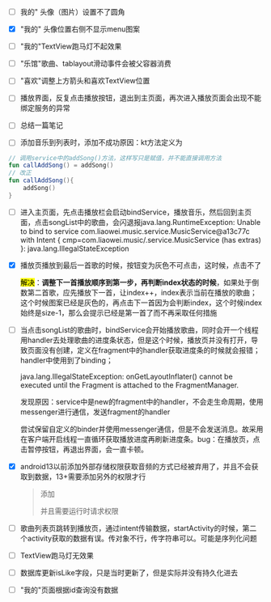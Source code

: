 - [ ] 我的" 头像（图片）设置不了圆角

- [x] "我的" 头像位置右侧不显示menu图案

- [ ] "我的"TextView跑马灯不起效果

- [ ] "乐馆"歌曲、tablayout滑动事件会被父容器消费

- [ ] "喜欢"调整上方箭头和喜欢TextView位置

- [ ] 播放界面，反复点击播放按钮，退出到主页面，再次进入播放页面会出现不能绑定服务的异常

- [ ] 总结一篇笔记

- [ ] 添加音乐到列表时，添加不成功原因：kt方法定义为

```kotlin
// 调用service中的addSong()方法，这样写只是赋值，并不能直接调用方法
fun callAddSong() = addSong()
// 改正
fun callAddSong(){
    addSong()
}
```

- [ ] 进入主页面，先点击播放栏会启动bindService，播放音乐，然后回到主页面，点击songList中的歌曲，会闪退报java.lang.RuntimeException: Unable to bind to service com.liaowei.music.service.MusicService@a13c77c with Intent { cmp=com.liaowei.music/.service.MusicService (has extras) }: java.lang.IllegalStateException

- [x] 播放页播放到最后一首歌的时候，按钮变为灰色不可点击，这时候，点击不了
  
  <mark>解决</mark>：**调整下一首播放顺序到第一步，再判断index状态的时候**，如果处于倒数第二首歌，应先播放下一首，让index++，index表示当前在播放的歌曲；这个时候图案已经是灰色的，再点击下一首因为会判断index，这个时候index始终是size-1，那么会提示已经是第一首了而不再采取任何措施

- [ ] 当点击songList的歌曲时，bindService会开始播放歌曲，同时会开一个线程用handler去处理歌曲的进度条状态，但是这个时候，播放页并没有打开，导致页面没有创建，定义在fragment中的handler获取进度条的时候就会报错；handler中使用到了binding；
  
  java.lang.IllegalStateException: onGetLayoutInflater() cannot be executed until the Fragment is attached to the FragmentManager.
  
  发现原因：service中是new的fragment中的handler，不会走生命周期，使用messenger进行通信，发送fragment的handler
  
  尝试保留自定义的binder并使用messenger通信，但是不会发送消息。故采用在客户端开启线程一直循环获取播放进度再刷新进度条。bug：在播放页，点击暂停按钮，再退出界面，会一直卡顿。

- [x] android13以前添加外部存储权限获取音频的方式已经被弃用了，并且不会获取到数据，13+需要添加另外的权限才行
  
  > 添加
  > 
  > <uses-permission android:name="android.permission.READ_MEDIA_AUDIO" />
  > 
  > 并且需要运行时请求权限

- [ ] 歌曲列表页跳转到播放页，通过intent传输数据，startActivity的时候，第二个activity获取的数据有误。传对象不行，传字符串可以。可能是序列化问题

- [ ] TextView跑马灯无效果

- [ ] 数据库更新isLike字段，只是当时更新了，但是实际并没有持久化进去

- [ ] "我的"页面根据id查询没有数据
